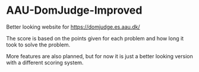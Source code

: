 # AAU-DomJudge-Improved
Better looking website for https://domjudge.es.aau.dk/

The score is based on the points given for each problem and how long it took to solve the problem.

More features are also planned, but for now it is just a better looking version with a different scoring system.
